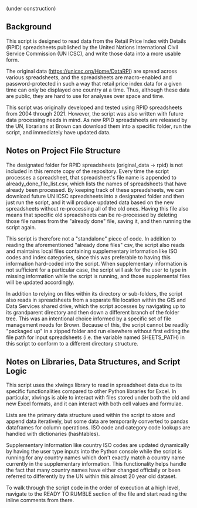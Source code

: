(under construction)

## Background

This script is designed to read data from the Retail Price Index with Details (RPID) spreadsheets published by the United Nations International Civil Service Commission (UN ICSC), and write those data into a more usable form. 

The original data (https://unicsc.org/Home/DataRPI) are spread across various spreadsheets, and the spreadsheets are macro-enabled and password-protected in such a way that retail price index data for a given time can only be displayed one country at a time.  Thus, although these data are public, they are hard to use for analyses over space and time.  

This script was originally developed and tested using RPID spreadsheets from 2004 through 2021. However, the script was also written with future data processing needs in mind.  As new RPID spreadsheets are released by the UN, librarians at Brown can download them into a specific folder, run the script, and immediately have updated data.
 
## Notes on Project File Structure

The designated folder for RPID spreadsheets (original_data -> rpid) is not included in this remote copy of the repository.  Every time the script processes a spreadsheet, that spreadsheet's file name is appended to already_done_file_list.csv, which lists the names of spreadsheets that have already been processed. By keeping track of these spreadsheets, we can download future UN ICSC spreadsheets into a designated folder and then just run the script, and it will produce updated data based on the new spreadsheets without re-processing all of the old ones. Having this file also means that specific old spreadsheets can be re-processed by deleting those file names from the "already done" file, saving it, and then running the script again.

This script is therefore not a "standalone" piece of code.  In addition to reading the aforementioned "already done files" csv, the script also reads and maintains local files containing supplementary information like ISO codes and index categories, since this was preferable to having this information hard-coded into the script.  When supplementary information is not sufficient for a particular case, the script will ask for the user to type in missing information while the script is running, and those supplemental files will be updated accordingly.

In addition to relying on files within its directory or sub-folders, the script also reads in spreadsheets from a separate file location within the GIS and Data Services shared drive, which the script accesses by navigating up to its grandparent directory and then down a different branch of the folder tree.  This was an intentional choice informed by a specific set of file management needs for Brown.  Because of this, the script cannot be readily "packaged up" in a zipped folder and run elsewhere without first editing the file path for input spreadsheets (i.e. the variable named SHEETS_PATH) in this script to conform to a different directory structure.

## Notes on Libraries, Data Structures, and Script Logic

This script uses the xlwings library to read in spreadsheet data due to its specific functionalities compared to other Python libraries for Excel.  In particular, xlwings is able to interact with files stored under both the old and new Excel formats, and it can interact with both cell values and formulae.
 
Lists are the primary data structure used within the script to store and append data iteratively, but some data are temporarily converted to pandas dataframes for column operations. ISO code and category code lookups are handled with dictionaries (hashtables).

Supplementary information like country ISO codes are updated dynamically by having the user type inputs into the Python console while the script is running for any country names which don't exactly match a country name currently in the supplementary information.  This functionality helps handle the fact that many country names have either changed officially or been referred to differently by the UN within this almost 20 year old dataset.

To walk through the script code in the order of execution at a high level, navigate to the READY TO RUMBLE section of the file and start reading the inline comments from there.